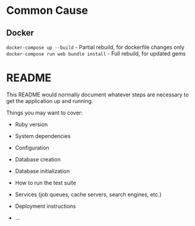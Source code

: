 # Common Cause

## Docker

`docker-compose up --build` - Partial rebuild, for dockerfile changes only
`docker-compose run web bundle install` - Full rebuild, for updated gems



# README

This README would normally document whatever steps are necessary to get the
application up and running.

Things you may want to cover:

* Ruby version

* System dependencies

* Configuration

* Database creation

* Database initialization

* How to run the test suite

* Services (job queues, cache servers, search engines, etc.)

* Deployment instructions

* ...
